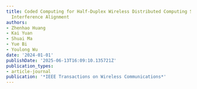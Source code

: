 ```yaml
---
title: Coded Computing for Half-Duplex Wireless Distributed Computing Systems via
  Interference Alignment
authors:
- Zhenhao Huang
- Kai Yuan
- Shuai Ma
- Yue Bi
- Youlong Wu
date: '2024-01-01'
publishDate: '2025-06-13T16:09:10.135721Z'
publication_types:
- article-journal
publication: '*IEEE Transactions on Wireless Communications*'
---
```

